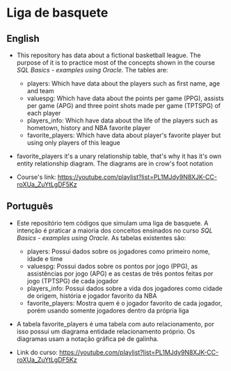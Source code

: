 # Liga de basquete
## English
- This repository has data about a fictional basketball league. The purpose of it is to practice most of the concepts shown in the course *SQL Basics - examples using Oracle.* The tables are:
    - players: Which have data about the players such as first name, age and team
    - valuespg: Which have data about the points per game (PPG), assists per game (APG) and three point shots made per game (TPTSPG) of each player
    - players_info: Which have data about the life of the players such as hometown, history and NBA favorite player
    - favorite_players: Which have data about player's favorite player but using only players of this league

- favorite_players it's a unary relationship table, that's why it has it's own entity relationship diagram. The diagrams are in crow's foot notation
- Course's link: https://youtube.com/playlist?list=PL1MJdy9N8XJK-CC-roXUa_ZuYtLgDF5Kz

## Português
- Este repositório tem códigos que simulam uma liga de basquete. A intenção é praticar a maioria dos conceitos ensinados no curso *SQL Basics - examples using Oracle.* As tabelas existentes são:
    - players: Possui dados sobre os jogadores como primeiro nome, idade e time
    - valuespg: Possui dados sobre os pontos por jogo (PPG), as assistências por jogo (APG) e as cestas de três pontos feitas por jogo (TPTSPG) de cada jogador
    - players_info: Possui dados sobre a vida dos jogadores como cidade de origem, história e jogador favorito da NBA
    - favorite_players: Mostra quem é o jogador favorito de cada jogador, porém usando somente jogadores dentro da própria liga

-  A tabela favorite_players é uma tabela com auto relacionamento, por isso possui um diagrama entidade relacionamento próprio. Os diagramas usam a notação gráfica pé de galinha.
- Link do curso: https://youtube.com/playlist?list=PL1MJdy9N8XJK-CC-roXUa_ZuYtLgDF5Kz